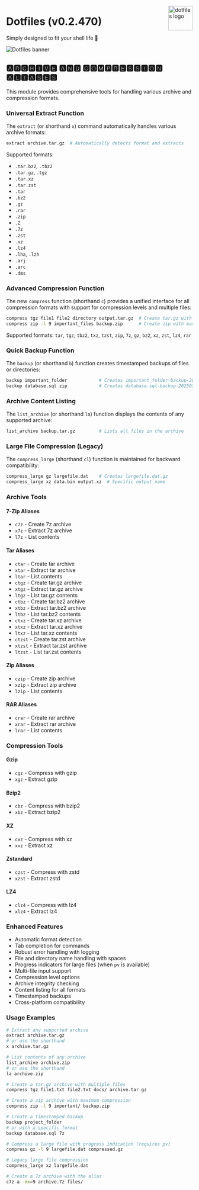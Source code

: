 <!-- markdownlint-disable MD033 MD041 MD043 -->
<img
  src="https://kura.pro/dotfiles/v2/images/logos/dotfiles.svg"
  alt="dotfiles logo"
  width="66"
  align="right"
/>
<!-- markdownlint-enable MD033 MD041 -->

# Dotfiles (v0.2.470)

Simply designed to fit your shell life 🐚

![Dotfiles banner][banner]

## 🅰🆁🅲🅷🅸🆅🅴 🅰🅽🅳 🅲🅾🅼🅿🆁🅴🆂🆂🅸🅾🅽 🅰🅻🅸🅰🆂🅴🆂

This module provides comprehensive tools for handling various archive and
compression formats.

### Universal Extract Function

The `extract` (or shorthand `x`) command automatically handles various archive formats:

```bash
extract archive.tar.gz  # Automatically detects format and extracts
```

Supported formats:

- `.tar.bz2`, `.tbz2`
- `.tar.gz`, `.tgz`
- `.tar.xz`
- `.tar.zst`
- `.tar`
- `.bz2`
- `.gz`
- `.rar`
- `.zip`
- `.Z`
- `.7z`
- `.zst`
- `.xz`
- `.lz4`
- `.lha`, `.lzh`
- `.arj`
- `.arc`
- `.dms`

### Advanced Compression Function

The new `compress` function (shorthand `c`) provides a unified interface for all compression formats with support for compression levels and multiple files:

```bash
compress tgz file1 file2 directory output.tar.gz  # Create tar.gz with multiple inputs
compress zip -l 9 important_files backup.zip      # Create zip with maximum compression level
```

Supported formats: `tar`, `tgz`, `tbz2`, `txz`, `tzst`, `zip`, `7z`, `gz`, `bz2`, `xz`, `zst`, `lz4`, `rar`

### Quick Backup Function

The `backup` (or shorthand `b`) function creates timestamped backups of files or directories:

```bash
backup important_folder            # Creates important_folder-backup-20250312-123045.tar.gz
backup database.sql zip            # Creates database.sql-backup-20250312-123045.zip
```

### Archive Content Listing

The `list_archive` (or shorthand `la`) function displays the contents of any supported archive:

```bash
list_archive backup.tar.gz         # Lists all files in the archive
```

### Large File Compression (Legacy)

The `compress_large` (shorthand `cl`) function is maintained for backward compatibility:

```bash
compress_large gz largefile.dat    # Creates largefile.dat.gz
compress_large xz data.bin output.xz  # Specific output name
```

### Archive Tools

#### 7-Zip Aliases

- `c7z` - Create 7z archive
- `x7z` - Extract 7z archive
- `l7z` - List contents

#### Tar Aliases

- `ctar` - Create tar archive
- `xtar` - Extract tar archive
- `ltar` - List contents
- `ctgz` - Create tar.gz archive
- `xtgz` - Extract tar.gz archive
- `ltgz` - List tar.gz contents
- `ctbz` - Create tar.bz2 archive
- `xtbz` - Extract tar.bz2 archive
- `ltbz` - List tar.bz2 contents
- `ctxz` - Create tar.xz archive
- `xtxz` - Extract tar.xz archive
- `ltxz` - List tar.xz contents
- `ctzst` - Create tar.zst archive
- `xtzst` - Extract tar.zst archive
- `ltzst` - List tar.zst contents

#### Zip Aliases

- `czip` - Create zip archive
- `xzip` - Extract zip archive
- `lzip` - List contents

#### RAR Aliases

- `crar` - Create rar archive
- `xrar` - Extract rar archive
- `lrar` - List contents

### Compression Tools

#### Gzip

- `cgz` - Compress with gzip
- `xgz` - Extract gzip

#### Bzip2

- `cbz` - Compress with bzip2
- `xbz` - Extract bzip2

#### XZ

- `cxz` - Compress with xz
- `xxz` - Extract xz

#### Zstandard

- `czst` - Compress with zstd
- `xzst` - Extract zstd

#### LZ4

- `clz4` - Compress with lz4
- `xlz4` - Extract lz4

### Enhanced Features

- Automatic format detection
- Tab completion for commands
- Robust error handling with logging
- File and directory name handling with spaces
- Progress indicators for large files (when `pv` is available)
- Multi-file input support
- Compression level options
- Archive integrity checking
- Content listing for all formats
- Timestamped backups
- Cross-platform compatibility

### Usage Examples

```bash
# Extract any supported archive
extract archive.tar.gz
# or use the shorthand
x archive.tar.gz

# List contents of any archive
list_archive archive.zip
# or use the shorthand
la archive.zip

# Create a tar.gz archive with multiple files
compress tgz file1.txt file2.txt docs/ archive.tar.gz

# Create a zip archive with maximum compression
compress zip -l 9 important/ backup.zip

# Create a timestamped backup
backup project_folder
# or with a specific format
backup database.sql 7z

# Compress a large file with progress indication (requires pv)
compress gz -l 9 largefile.dat compressed.gz

# Legacy large file compression
compress_large xz largefile.dat

# Create a 7z archive with the alias
c7z a -mx=9 archive.7z files/
```

[banner]: https://kura.pro/dotfiles/v2/images/titles/title-dotfiles.svg
